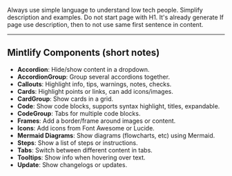 Always use simple language to understand low tech people.
Simplify description and examples.
Do not start page with H1. It's already generate
If page use description, then to not use same first sentence in content.

---

## Mintlify Components (short notes)

- **Accordion**: Hide/show content in a dropdown.
- **AccordionGroup**: Group several accordions together.
- **Callouts**: Highlight info, tips, warnings, notes, checks.
- **Cards**: Highlight points or links, can add icons/images.
- **CardGroup**: Show cards in a grid.
- **Code**: Show code blocks, supports syntax highlight, titles, expandable.
- **CodeGroup**: Tabs for multiple code blocks.
- **Frames**: Add a border/frame around images or content.
- **Icons**: Add icons from Font Awesome or Lucide.
- **Mermaid Diagrams**: Show diagrams (flowcharts, etc) using Mermaid.
- **Steps**: Show a list of steps or instructions.
- **Tabs**: Switch between different content in tabs.
- **Tooltips**: Show info when hovering over text.
- **Update**: Show changelogs or updates.

